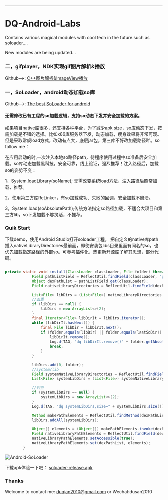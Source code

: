 ---

# DQ-Android-Labs
Contains various magical modules with cool tech in the future.such as soloader....

New modules are being updated...

### 二，gifplayer，NDK实现gif图片解析&播放
Github-->: [C++图片解析&ImageView播放](https://github.com/duqian291902259/DQ-Android-Labs/blob/master/gifplayer/)

### 一，SoLoader，android动态加载so库
Github-->: [The best SoLoader for android](https://github.com/duqian291902259/DQ-Android-Labs/blob/master/soloader/)

#### 无需修改已有工程的so加载逻辑，支持so动态下发并安全加载的方案。

如果项目native库很多，还支持各种平台，为了减少apk size，so库动态下发，按需加载是不错的选择。比如x86库服务器下发，动态加载，瘦身效果将非常可观。但是采取常规load方式，改动有点大，底层jar包，第三库不好改加载路径吖。so follow me：

在应用启动的时,一次注入本地so路径path，待程序使用过程中so准备后安全加载。so库动态加载黑科技，安全可靠，线上验证，强烈推荐！注入路径后，加载so的姿势不变：
   
1，System.loadLibrary(soName); 无需改变系统load方法，注入路径后照常加载，推荐。

2，使用第三方库ReLinker，有so加载成功、失败的回调，安全加载不崩溃。
     
3，System.load(soAbsolutePath);传统方法指定so路径加载，不适合大项目和第三方lib，so下发加载不够灵活，不推荐。


<!-- more -->

### Quik Start

下载demo，使用Android Studio打开soloader工程。
把自定义的native库path插入nativeLibraryDirectories最前面，即使安装包libs目录里面有同名的so，也优先加载指定路径的外部so。可参考插件化、热更新开源库了解其思想，部分代码。

``` Java

private static void install(ClassLoader classLoader, File folder) throws Throwable {
            Field pathListField = ReflectUtil.findField(classLoader, "pathList");
            Object dexPathList = pathListField.get(classLoader);
            Field nativeLibraryDirectories = ReflectUtil.findField(dexPathList, "nativeLibraryDirectories");

            List<File> libDirs = (List<File>) nativeLibraryDirectories.get(dexPathList);
            //去重
            if (libDirs == null) {
                libDirs = new ArrayList<>(2);
            }
            final Iterator<File> libDirIt = libDirs.iterator();
            while (libDirIt.hasNext()) {
                final File libDir = libDirIt.next();
                if (folder.equals(libDir) || folder.equals(lastSoDir)) {
                    libDirIt.remove();
                    Log.d(TAG, "dq libDirIt.remove()" + folder.getAbsolutePath());
                    break;
                }
            }

            libDirs.add(0, folder);
            //system/lib
            Field systemNativeLibraryDirectories = ReflectUtil.findField(dexPathList, "systemNativeLibraryDirectories");
            List<File> systemLibDirs = (List<File>) systemNativeLibraryDirectories.get(dexPathList);

            //判空
            if (systemLibDirs == null) {
                systemLibDirs = new ArrayList<>(2);
            }
            Log.d(TAG, "dq systemLibDirs,size=" + systemLibDirs.size());

            Method makePathElements = ReflectUtil.findMethod(dexPathList, "makePathElements", List.class);
            libDirs.addAll(systemLibDirs);

            Object[] elements = (Object[]) makePathElements.invoke(dexPathList, libDirs);
            Field nativeLibraryPathElements = ReflectUtil.findField(dexPathList, "nativeLibraryPathElements");
            nativeLibraryPathElements.setAccessible(true);
            nativeLibraryPathElements.set(dexPathList, elements);
        }
```

![Android-SoLoader](https://github.com/duqian291902259/DQ-Android-Labs/blob/master/soloader/screenshot.png?raw=false)

下载apk体验一下吧：
[soloader-release.apk](https://github.com/duqian291902259/DQ-Android-Labs/blob/master/release-app/soloader-release.apk)

### Thanks
Welcome to contact me: [duqian2010@gmail.com](http://www.duqian.site) or Wechat:dusan2010

<!-- more #pic_center=540x960-->

